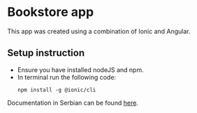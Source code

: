 # Bookstore app
This app was created using a combination of Ionic and Angular.

## Setup instruction
- Ensure you have installed nodeJS and npm.
- In terminal run the following code:
  ~~~
  npm install -g @ionic/cli
  ~~~
  
Documentation in Serbian can be found [here](https://github.com/user-attachments/files/17760026/Dokumentacija.pdf).
